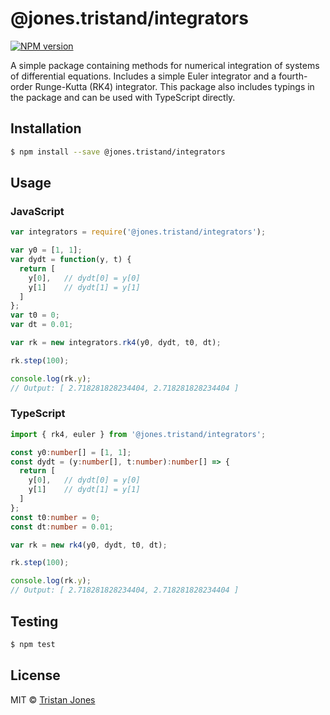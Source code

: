 # @jones.tristand/integrators
[![NPM version](https://badge.fury.io/js/%40jonestristand%2Fintegrators.svg)](https://npmjs.org/package/@jonestristand/integrators)

A simple package containing methods for numerical integration of systems of differential equations. Includes a simple Euler integrator and a fourth-order Runge-Kutta (RK4) integrator. This package also includes typings in the package and can be used with TypeScript directly.

## Installation

```sh
$ npm install --save @jones.tristand/integrators
```

## Usage

### JavaScript
```js
var integrators = require('@jones.tristand/integrators');

var y0 = [1, 1];
var dydt = function(y, t) {
  return [
    y[0],   // dydt[0] = y[0]
    y[1]    // dydt[1] = y[1]
  ]
};
var t0 = 0;
var dt = 0.01;

var rk = new integrators.rk4(y0, dydt, t0, dt);

rk.step(100);

console.log(rk.y);
// Output: [ 2.718281828234404, 2.718281828234404 ]
```

### TypeScript
```ts
import { rk4, euler } from '@jones.tristand/integrators';

const y0:number[] = [1, 1];
const dydt = (y:number[], t:number):number[] => {
  return [
    y[0],   // dydt[0] = y[0]
    y[1]    // dydt[1] = y[1]
  ]
};
const t0:number = 0;
const dt:number = 0.01;

var rk = new rk4(y0, dydt, t0, dt);

rk.step(100);

console.log(rk.y);
// Output: [ 2.718281828234404, 2.718281828234404 ]
```

## Testing

```sh
$ npm test
```

## License

MIT © [Tristan Jones](http://www.tdjones.ca)
